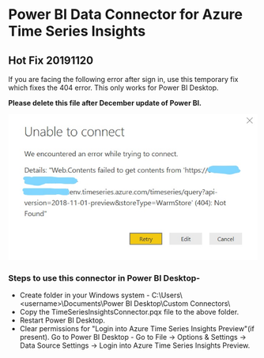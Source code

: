 # Power BI Data Connector for Azure Time Series Insights

## Hot Fix 20191120

If you are facing the following error after sign in, use this temporary fix which fixes the 404 error. This only works for Power BI Desktop. 

**Please delete this file after December update of Power BI.**

![Alt text](404Error.jpg?raw=true "404 Error")

### Steps to use this connector in Power BI Desktop-
*	Create folder in your Windows system - C:\Users\\\<username>\Documents\Power BI Desktop\Custom Connectors\ 
*	Copy the TimeSeriesInsightsConnector.pqx file to the above folder. 
* Restart Power BI Desktop. 
*	Clear permissions for "Login into Azure Time Series Insights Preview"(if present). Go to Power BI Desktop - Go to File -> Options & Settings -> Data Source Settings -> Login into Azure Time Series Insights Preview.
